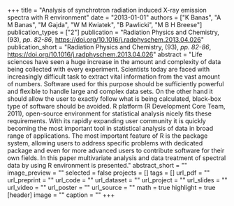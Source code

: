 +++
title = "Analysis of synchrotron radiation induced X-ray emission spectra with R environment"
date = "2013-01-01"
authors = ["K Banas", "A M Banas", "M Gajda", "W M Kwiatek", "B Pawlicki", "M B H Breese"]
publication_types = ["2"]
publication = "Radiation Physics and Chemistry, (93), _pp. 82-86_, https://doi.org/10.1016/j.radphyschem.2013.04.026"
publication_short = "Radiation Physics and Chemistry, (93), _pp. 82-86_, https://doi.org/10.1016/j.radphyschem.2013.04.026"
abstract = "Life sciences have seen a huge increase in the amount and complexity of data being collected with every experiment. Scientists today are faced with increasingly difficult task to extract vital information from the vast amount of numbers. Software used for this purpose should be sufficiently powerful and flexible to handle large and complex data sets. On the other hand it should allow the user to exactly follow what is being calculated, black-box type of software should be avoided. R platform (R Development Core Team, 2011), open-source environment for statistical analysis nicely fits these requirements. With its rapidly expanding user community it is quickly becoming the most important tool in statistical analysis of data in broad range of applications. The most important feature of R is the package system, allowing users to address specific problems with dedicated package and even for more advanced users to contribute software for their own fields. In this paper multivariate analysis and data treatment of spectral data by using R environment is presented."
abstract_short = ""
image_preview = ""
selected = false
projects = []
tags = []
url_pdf = ""
url_preprint = ""
url_code = ""
url_dataset = ""
url_project = ""
url_slides = ""
url_video = ""
url_poster = ""
url_source = ""
math = true
highlight = true
[header]
image = ""
caption = ""
+++
